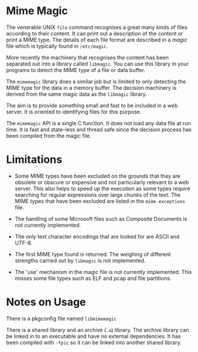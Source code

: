 
# Mime Magic

The venerable UNIX `file` command recognises a great many kinds of
files according to their content.  It can print out a description of
the content or print a MIME type.  The details of each file format are
described in a *magic* file which is typically found in `/etc/magic`.

More recently the machinery that recognises the content has been separated
out into a library called `libmagic`.  You can use this library in your
programs to detect the MIME type of a file or data buffer.

The `mimemagic` library does a similar job but is limited to only
detecting the MIME type for the data in a memory buffer.  The decision
machinery is derived from the same magic data as the `libmagic` library.

The aim is to provide something small and fast to be included in a web server.
It is oriented to identifying files for this purpose.

The `mimemagic` API is a single C function.  It does not load any data
file at run time.  It is fast and state-less and thread safe since the
decision process has been compiled from the magic file.

# Limitations

*   Some MIME types have been excluded on the grounds that they are
    obsolete or obscure or expensive and not particularly relevant to
    a web server. This also helps to speed up the execution as some
    types require searching for regular expressions over large chunks of
    the text. The MIME types that have been excluded are listed in the
    `mime.exceptions` file.

*   The handling of some Microsoft files such as Composite Documents
    is not currently implemented.

*   The only text character encodings that are looked for are ASCII
    and UTF-8.

*   The first MIME type found is returned. The weighing of different
    strengths carried out by `libmagic` is not implemented.

*   The 'use' mechanism in the magic file is not currently implemented.
    This misses some file types such as ELF and pcap and file partitions.

# Notes on Usage 

There is a pkgconfig file named `libmimemagic`

There is a shared library and an archive (`.a`) library.  The archive
library can be linked in to an executable and have no external
dependencies. It has been compiled with `-fpic` so it can be linked into
another shared library.

